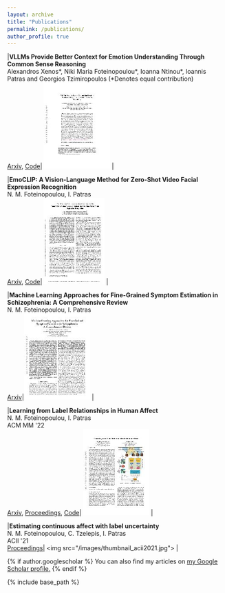 ```yaml
---
layout: archive
title: "Publications"
permalink: /publications/
author_profile: true
---
```

|**VLLMs Provide Better Context for Emotion Understanding Through Common Sense Reasoning** <br> Alexandros Xenos*, Niki Maria Foteinopoulou*, Ioanna Ntinou*, Ioannis Patras and Georgios Tzimiropoulos (*Denotes equal contribution) <br>[Arxiv](https://arxiv.org/abs/2404.07078), [Code](https://github.com/NickyFot/EmoCommonSense)| <img src="/images/thumbnail_arxiv2024.jpg"> |

|**EmoCLIP: A Vision-Language Method for Zero-Shot Video Facial Expression Recognition** <br> N. M. Foteinopoulou, I. Patras <br>[Arxiv](https://arxiv.org/abs/2310.16640), [Code](https://github.com/NickyFot/EmoCLIP)| <img src="/images/thumbnail_fg2024.jpg"> |

|**Machine Learning Approaches for Fine-Grained Symptom Estimation in Schizophrenia: A Comprehensive Review** <br> N. M. Foteinopoulou, I. Patras <br>[Arxiv](https://arxiv.org/abs/2310.16677)|<img src="/images/thumbnail_review.jpg"> |

|**Learning from Label Relationships in Human Affect** <br> N. M. Foteinopoulou, I. Patras <br> ACM MM '22 <br>[Arxiv](https://arxiv.org/abs/2207.05577), [Proceedings](https://dl.acm.org/doi/abs/10.1145/3503161.3548373), [Code](https://github.com/NickyFot/ACMMM22_LearningLabelRelationships)| <img src="/images/thumbnail_acmmm2022.jpg"> |

|**Estimating continuous affect with label uncertainty** <br> N. M. Foteinopoulou, C. Tzelepis, I. Patras <br> ACII '21 <br>[Proceedings]([https://arxiv.org/abs/2207.05577](https://ieeexplore.ieee.org/document/9597425))| <img src="/images/thumbnail_acii2021.jpg">  |


{% if author.googlescholar %}
  You can also find my articles on <u><a href="{{author.googlescholar}}">my Google Scholar profile</a>.</u>
{% endif %}

{% include base_path %}
